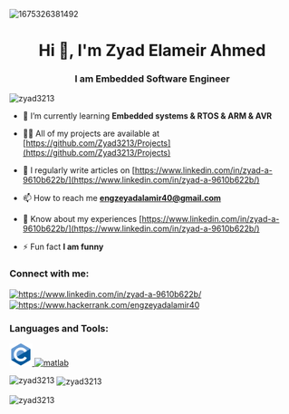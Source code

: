![1675326381492](https://user-images.githubusercontent.com/115597382/225681195-e1b0063d-fd72-4248-9bb6-298b61c60481.jpg)



<h1 align="center">Hi 👋, I'm Zyad Elameir Ahmed</h1>
<h3 align="center">I am Embedded Software Engineer</h3>
<p align="left"> <img src="https://komarev.com/ghpvc/?username=zyad3213&label=Profile%20views&color=0e75b6&style=flat" alt="zyad3213" /> </p>

- 🌱 I’m currently learning **Embedded systems & RTOS & ARM & AVR**

- 👨‍💻 All of my projects are available at [https://github.com/Zyad3213/Projects](https://github.com/Zyad3213/Projects)

- 📝 I regularly write articles on [https://www.linkedin.com/in/zyad-a-9610b622b/](https://www.linkedin.com/in/zyad-a-9610b622b/)

- 📫 How to reach me **engzeyadalamir40@gmail.com**

- 📄 Know about my experiences [https://www.linkedin.com/in/zyad-a-9610b622b/](https://www.linkedin.com/in/zyad-a-9610b622b/)

- ⚡ Fun fact **I am funny**

<h3 align="left">Connect with me:</h3>
<p align="left">
<a href="https://linkedin.com/in/https://www.linkedin.com/in/zyad-a-9610b622b/" target="blank"><img align="center" src="https://raw.githubusercontent.com/rahuldkjain/github-profile-readme-generator/master/src/images/icons/Social/linked-in-alt.svg" alt="https://www.linkedin.com/in/zyad-a-9610b622b/" height="30" width="40" /></a>
<a href="https://www.hackerrank.com/https://www.hackerrank.com/engzeyadalamir40" target="blank"><img align="center" src="https://raw.githubusercontent.com/rahuldkjain/github-profile-readme-generator/master/src/images/icons/Social/hackerrank.svg" alt="https://www.hackerrank.com/engzeyadalamir40" height="30" width="40" /></a>
</p>

<h3 align="left">Languages and Tools:</h3>
<p align="left"> <a href="https://www.cprogramming.com/" target="_blank" rel="noreferrer"> <img src="https://raw.githubusercontent.com/devicons/devicon/master/icons/c/c-original.svg" alt="c" width="40" height="40"/> </a> <a href="https://www.mathworks.com/" target="_blank" rel="noreferrer"> <img src="https://upload.wikimedia.org/wikipedia/commons/2/21/Matlab_Logo.png" alt="matlab" width="40" height="40"/> </a> </p>

<p><img align="left" src="https://github-readme-stats.vercel.app/api/top-langs?username=zyad3213&show_icons=true&locale=en&layout=compact" alt="zyad3213" /></p>

<p>&nbsp;<img align="center" src="https://github-readme-stats.vercel.app/api?username=zyad3213&show_icons=true&locale=en" alt="zyad3213" /></p>

<p><img align="center" src="https://github-readme-streak-stats.herokuapp.com/?user=zyad3213&" alt="zyad3213" /></p>
